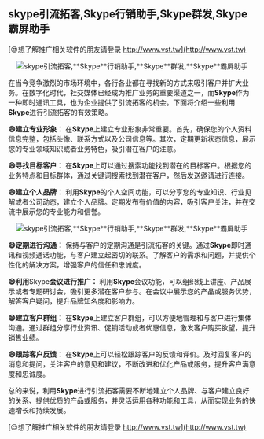 ## **skype引流拓客,**Skype**行销助手,**Skype**群发,**Skype**霸屏助手**

[😍想了解推广相关软件的朋友请登录 http://www.vst.tw](http://www.vst.tw)

 <center><img src="https://vst.tw/MP4/tuiguang/png/2.png" alt="skype引流拓客,**Skype**行销助手,**Skype**群发,**Skype**霸屏助手"></center>

在当今竞争激烈的市场环境中，各行各业都在寻找新的方式来吸引客户并扩大业务。在数字化时代，社交媒体已经成为推广业务的重要渠道之一，而**Skype**作为一种即时通讯工具，也为企业提供了引流拓客的机会。下面将介绍一些利用**Skype**进行引流拓客的有效策略。

**😄建立专业形象：**
在**Skype**上建立专业形象非常重要。首先，确保您的个人资料信息完整，包括头像、联系方式以及公司信息等。其次，定期更新状态信息，展示您的专业领域知识或者业务特色，吸引潜在客户的注意。

**😄寻找目标客户：**
在**Skype**上可以通过搜索功能找到潜在的目标客户。根据您的业务特点和目标群体，通过关键词搜索找到潜在客户，然后发送邀请进行连接。

**😄建立个人品牌：**
利用**Skype**的个人空间功能，可以分享您的专业知识、行业见解或者公司动态，建立个人品牌。定期发布有价值的内容，吸引客户关注，并在交流中展示您的专业能力和信誉。

 <center><img src="https://vst.tw/MP4/tuiguang/png/8.png" alt="skype引流拓客,**Skype**行销助手,**Skype**群发,**Skype**霸屏助手"></center>

**😄定期进行沟通：**
保持与客户的定期沟通是引流拓客的关键。通过**Skype**即时通讯和视频通话功能，与客户建立起密切的联系。了解客户的需求和问题，并提供个性化的解决方案，增强客户的信任和忠诚度。

**😄利用**Skype**会议进行推广：**
利用**Skype**会议功能，可以组织线上讲座、产品展示或者专题研讨会，吸引更多潜在客户参与。在会议中展示您的产品或服务优势，解答客户疑问，提升品牌知名度和影响力。

**😄建立客户群组：**
在**Skype**上建立客户群组，可以方便地管理和与客户进行集体沟通。通过群组分享行业资讯、促销活动或者优惠信息，激发客户购买欲望，提升销售业绩。

**😄跟踪客户反馈：**
在**Skype**上可以轻松跟踪客户的反馈和评价。及时回复客户的消息和提问，关注客户的意见和建议，不断改进和优化产品或服务，提升客户满意度和忠诚度。

总的来说，利用**Skype**进行引流拓客需要不断地建立个人品牌、与客户建立良好的关系、提供优质的产品或服务，并灵活运用各种功能和工具，从而实现业务的快速增长和持续发展。

[😍想了解推广相关软件的朋友请登录 http://www.vst.tw](http://www.vst.tw)



